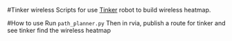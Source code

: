 #Tinker wireless
Scripts for use [Tinker](https://github.com/tinkerfuroc) robot to build wireless heatmap.

#How to use
Run `path_planner.py`
Then in rvia, publish a route for tinker and see tinker find the wireless heatmap
